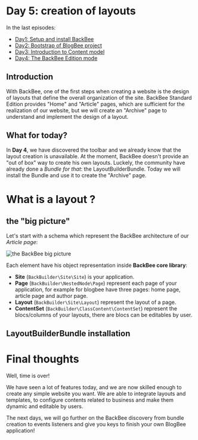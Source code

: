 Day 5: creation of layouts
==========================

In the last episodes:

 - [Day1: Setup and install BackBee](day1.md)
 - [Day2: Bootstrap of BlogBee project](day2.md)
 - [Day3: Introduction to Content model](day3.md)
 - [Day4: The BackBee Edition mode](day4.md)

Introduction
---------------

With BackBee, one of the first steps when creating a website is the design of layouts that define the overall organization of the site. BackBee Standard Edition provides "Home" and "Article" pages, which are sufficient for the realization of our website, but we will create an "Archive"  page to understand and implement the design of a layout.


What for today?
-------------------
In **Day 4**, we have discovered the toolbar and we already know that the layout creation is unavailable. At the moment, BackBee doesn't provide an "out of box" way to create his own layouts. Luckely, the community have already done a *Bundle for that*: the LayoutBuilderBundle.
Today we will install the Bundle and use it to create the "Archive" page.

What is a layout ?
==============

## the "big picture"

Let's start with a schema which represent the BackBee architecture of our *Article page*:

![the BackBee big picture](http://i.imgur.com/sLLJ19x.png "the BackBee big picture")

Each element have his object representation inside **BackBee core library**:

 - **Site** (``BackBuilder\Site\Site``) is your application.
 - **Page** (``BackBuilder\NestedNode\Page``) represent each page of your application, for example for blogbee have three pages: home page, article page and author page.
 - **Layout** (``BackBuilder\Site\Layout``) represent the layout of a page.
 - **ContentSet** (``BackBuilder\ClassContent\ContentSet``) represent the blocs/columns of your layouts, there are blocs can be editables by user.

## LayoutBuilderBundle installation

Final thoughts
============

Well, time is over!

We have seen a lot of features today, and we are now skilled enough to create any simple website you want.
We are able to integrate layouts and templates, to configure contents related to business and make them dynamic and editable by users.

The next days, we will go further on the BackBee discovery from bundle creation to events listeners and give you keys to finish your own BlogBee application!
